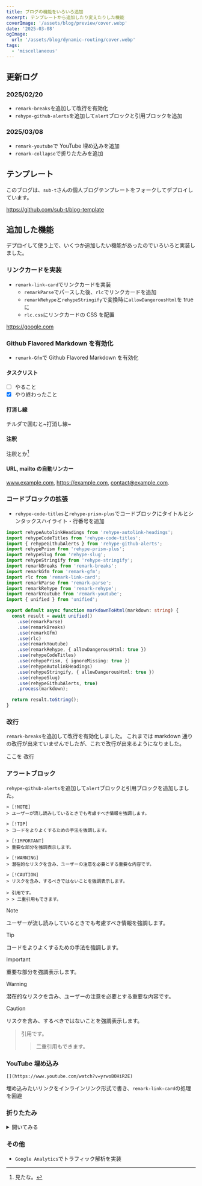 ```yaml
---
title: ブログの機能をいろいろ追加
excerpt: テンプレートから追加したり変えたりした機能
coverImage: '/assets/blog/preview/cover.webp'
date: '2025-03-08'
ogImage:
  url: '/assets/blog/dynamic-routing/cover.webp'
tags:
  - 'miscellaneous'
---
```


## 更新ログ

### 2025/02/20

- `remark-breaks`を追加して改行を有効化
- `rehype-github-alerts`を追加して`alert`ブロックと引用ブロックを追加

### 2025/03/08

- `remark-youtube`で YouTube 埋め込みを追加
- `remark-collapse`で折りたたみを追加

## テンプレート

このブログは、`sub-t`さんの個人ブログテンプレートをフォークしてデプロイしています。

https://github.com/sub-t/blog-template

## 追加した機能

デプロイして使う上で、いくつか追加したい機能があったのでいろいろと実装しました。

### リンクカードを実装

- `remark-link-card`でリンクカードを実装
  - `remarkParse`でパースした後、`rlc`でリンクカードを追加
  - `remarkRehype`と`rehypeStringify`で変換時に`allowDangerousHtml`を true に
  - `rlc.css`にリンクカードの CSS を配置

https://google.com

### Github Flavored Markdown を有効化

- `remark-Gfm`で Github Flavored Markdown を有効化

#### タスクリスト

- [ ] やること
- [x] やり終わったこと

#### 打消し線

チルダで囲むと~打消し線~

#### 注釈

注釈とか[^1]

[^1]: 見たな。

#### URL, mailto の自動リンカー

www.example.com, https://example.com, contact@example.com.

### コードブロックの拡張

- `rehype-code-titles`と`rehype-prism-plus`でコードブロックにタイトルとシンタックスハイライト・行番号を追加

```TypeScript:src/lib/markdownToHtml.ts {9,14-15} showLineNumbers
import rehypeAutolinkHeadings from 'rehype-autolink-headings';
import rehypeCodeTitles from 'rehype-code-titles';
import { rehypeGithubAlerts } from 'rehype-github-alerts';
import rehypePrism from 'rehype-prism-plus';
import rehypeSlug from 'rehype-slug';
import rehypeStringify from 'rehype-stringify';
import remarkBreaks from 'remark-breaks';
import remarkGfm from 'remark-gfm';
import rlc from 'remark-link-card';
import remarkParse from 'remark-parse';
import remarkRehype from 'remark-rehype';
import remarkYoutube from 'remark-youtube';
import { unified } from 'unified';

export default async function markdownToHtml(markdown: string) {
  const result = await unified()
    .use(remarkParse)
    .use(remarkBreaks)
    .use(remarkGfm)
    .use(rlc)
    .use(remarkYoutube)
    .use(remarkRehype, { allowDangerousHtml: true })
    .use(rehypeCodeTitles)
    .use(rehypePrism, { ignoreMissing: true })
    .use(rehypeAutolinkHeadings)
    .use(rehypeStringify, { allowDangerousHtml: true })
    .use(rehypeSlug)
    .use(rehypeGithubAlerts, true)
    .process(markdown);

  return result.toString();
}

```

### 改行

`remark-breaks`を追加して改行を有効化しました。
これまでは markdown 通りの改行が出来ていませんでしたが、これで改行が出来るようになりました。

ここを
改行

### アラートブロック

`rehype-github-alerts`を追加して`alert`ブロックと引用ブロックを追加しました。

```text:alert
> [!NOTE]
> ユーザーが流し読みしているときでも考慮すべき情報を強調します。

> [!TIP]
> コードをよりよくするための手法を強調します。

> [!IMPORTANT]
> 重要な部分を強調表示します。

> [!WARNING]
> 潜在的なリスクを含み、ユーザーの注意を必要とする重要な内容です。

> [!CAUTION]
> リスクを含み、するべきではないことを強調表示します。
```

```text:note
> 引用です。
> > 二重引用もできます。
```

> [!NOTE]
> ユーザーが流し読みしているときでも考慮すべき情報を強調します。

> [!TIP]
> コードをよりよくするための手法を強調します。

> [!IMPORTANT]
> 重要な部分を強調表示します。

> [!WARNING]
> 潜在的なリスクを含み、ユーザーの注意を必要とする重要な内容です。

> [!CAUTION]
> リスクを含み、するべきではないことを強調表示します。

> 引用です。
>
> > 二重引用もできます。

### YouTube 埋め込み

```text
[](https://www.youtube.com/watch?v=yrwoBOHiR2E)
```

埋め込みたいリンクをインラインリンク形式で書き、`remark-link-card`の処理を回避

[](https://www.youtube.com/watch?v=yrwoBOHiR2E)

### 折りたたみ

<details><summary>開いてみる</summary>
見えた🎉🎉🎉
</details>

### その他

- `Google Analytics`でトラフィック解析を実装
